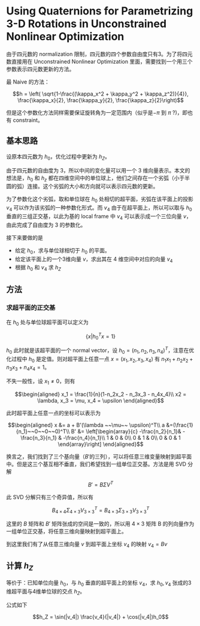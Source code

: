 # Using Quaternions for Parametrizing 3-D Rotations in Unconstrained Nonlinear Optimization
由于四元数的 normalization 限制，四元数的四个参数自由度只有3。为了将四元数直接用在 Unconstrained Nonlinear Optimization 里面，需要找到一个用三个参数表示四元数更新的方法。

最 Naive 的方法：

$$h = \left( \sqrt{1-\frac{(\kappa_x^2 + \kappa_y^2 + \kappa_z^2)}{4}}, \frac{\kappa_x}{2}, \frac{\kappa_y}{2}, \frac{\kappa_z}{2}\right)$$

但是这个参数化方法同样需要保证旋转角为一定范围内（似乎是$-\pi$ 到 $\pi$ ?)，即也有 constraint。

## 基本思路
设原本四元数为 $h_0$，优化过程中更新为 $h_Z$。

由于四元数的自由度为 3，所以中间的变化量可以用一个 3 维向量表示。本文的想法是，$h_0$ 和 $h_z$ 都在四维空间中的单位球上，他们之间存在一个劣弧（小于半圆的弧）连接。这个劣弧的大小和方向就可以表示四元数的更新。

为了参数化这个劣弧，取和单位球在 $h_0$ 处相切的超平面，劣弧在该平面上的投影 $v_4$ 可以作为该劣弧的一种参数化形式。而 $v_4$ 由于在超平面上，所以可以取与 $h_0$ 垂直的三组正交基，以此为基的 local frame 中 $v_4$ 可以表示成一个三位向量 $v$，由此完成了自由度为 3 的参数化。

接下来要做的是
- 给定 $h_0$，求与单位球相切于 $h_0$ 的平面。
- 给定该平面上的一个3维向量 $v$，求出其在 4 维空间中对应的向量 $v_4$
- 根据 $h_0$ 和 $v_4$ 求 $h_Z$

## 方法
### 求超平面的正交基
在 $h_0$ 处与单位球超平面可以定义为

$$\{x| h_0^Tx = 1\}$$

$h_0$ 此时就是该超平面的一个 normal vector，设 $h_0 = (n_1, n_2, n_3, n_4)^T$，注意在优化过程中 $h_0$ 是定值。则对超平面上任意一点 $x = (x_1, x_2, x_3, x_4)$ 有 $n_1 x_1 + n_2 x_2 + n_3 x_3 + n_4 x_4 = 1$。

不失一般性，设 $x_1 \neq 0$，则有

$$\begin{aligned}
    x_1 = \frac{1}{n}(1-n_2x_2 - n_3x_3 - n_4x_4)\\
    x2 = \lambda, x_3 = \mu, x_4 = \upsilon
\end{aligned}$$

此时超平面上任意一点的坐标可以表示为

$$\begin{aligned}
    x &= a + B'(\lambda ~~\mu~~ \upsilon)^T\\
    a &=(\frac{1}{n_1}~~0~~0~~0)^T\\
    B' &= \left[\begin{array}{c}
        -\frac{n_2}{n_1}& -\frac{n_3}{n_1} & -\frac{n_4}{n_1}\\
         1 & 0 & 0\\
          0 & 1 & 0\\
          0 & 0 & 1
    \end{array}\right]
\end{aligned}$$

换言之，我们找到了三个基向量（$B'$的三列），可以将任意三维变量映射到超平面中。但是这三个基互相不垂直，我们希望找到一组单位正交基。方法是用 SVD 分解

$$B' = B\Sigma V^T$$

此 SVD 分解只有三个奇异值，所以有

$$B_{4\times 4}\Sigma_{4\times 3}V^T_{3\times 3} =B_{4\times 3}\Sigma_{3\times 3}V^T_{3\times 3}$$

这里的 $B$ 矩阵和 $B'$ 矩阵张成的空间是一致的，所以用 $4\times 3$ 矩阵 B 的列向量作为一组单位正交基，将任意三维向量映射到超平面上。

到这里我们有了从任意三维向量 $v$ 到超平面上坐标 $v_4$ 的映射 $v_4 = Bv$

## 计算 $h_Z$
等价于：已知单位向量 $h_0$，与 $h_0$ 垂直的超平面上的坐标 $v_4$，求 $h_0, v_4$ 张成的3维超平面与4维单位球的交点 $h_Z$。

公式如下

$$h_Z = \sin(|v_4|) \frac{v_4}{|v_4|} + \cos(|v_4|)h_0$$